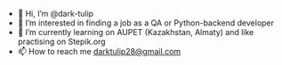 - 👋 Hi, I’m @dark-tulip
- 👀 I’m interested in finding a job as a QA or Python-backend developer
- 🌱 I’m currently learning on AUPET (Kazakhstan, Almaty) and like practising on Stepik.org
- 📫 How to reach me darktulip28@gmail.com

<!---
dark-tulip/dark-tulip is a ✨ special ✨ repository because its `README.md` (this file) appears on your GitHub profile.
You can click the Preview link to take a look at your changes.
--->
